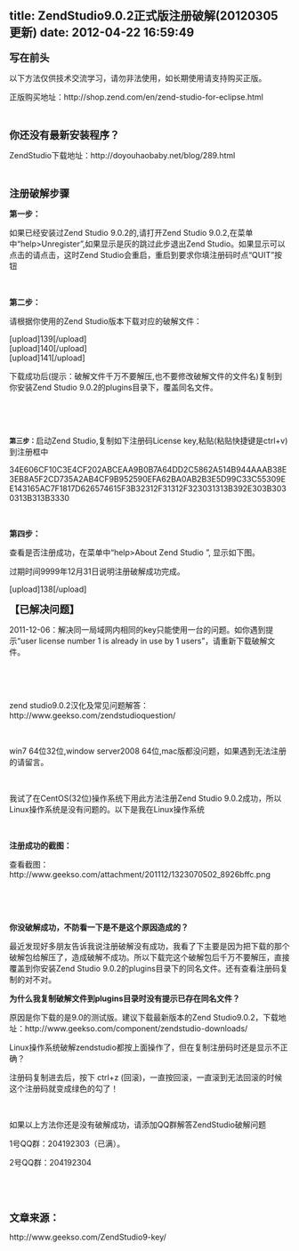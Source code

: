 title: ZendStudio9.0.2正式版注册破解(20120305更新)
date: 2012-04-22 16:59:49
---

<p>
	<span style="font-size:18px;"><strong>写在前头</strong></span> 
</p>
<p>
	以下方法仅供技术交流学习，请勿非法使用，如长期使用请支持购买正版。
</p>
<p>
	正版购买地址：http://shop.zend.com/en/zend-studio-for-eclipse.html
</p>
<p>
	<br />
</p>
<p>
	<span style="font-size:18px;"><strong>你还没有最新安装程序？</strong></span> 
</p>
<p>
	ZendStudio下载地址：http://doyouhaobaby.net/blog/289.html
</p>
<p>
	<br />
</p>
<p>
	<span style="font-size:18px;"><strong>注册破解步骤</strong></span> 
</p>
<p>
	<strong>第一步：</strong> 
</p>
<p>
	如果已经安装过Zend&nbsp;Studio&nbsp;9.0.2的,请打开Zend&nbsp;Studio&nbsp;9.0.2,在菜单中“help&gt;Unregister”,如果显示是灰的跳过此步退出Zend&nbsp;Studio。如果显示可以点击的请点击，这时Zend&nbsp;Studio会重启，重启到要求你填注册码时点“QUIT”按钮
</p>
<p>
	<br />
</p>
<p>
	<strong>第二步：</strong> 
</p>
<p>
	请根据你使用的Zend&nbsp;Studio版本下载对应的破解文件：
</p>
<p>
	[upload]139[/upload]<br />
[upload]140[/upload]<br />
[upload]141[/upload]<br />
</p>
<p>
	下载成功后(提示：破解文件千万不要解压,也不要修改破解文件的文件名)复制到你安装Zend&nbsp;Studio&nbsp;9.0.2的plugins目录下，覆盖同名文件。
</p>
<p>
	<br />
</p>
<p>
	<br />
</p>
<p>
	<span style="font-size:12px;"><strong>第三步：</strong></span>启动Zend&nbsp;Studio,复制如下注册码License&nbsp;key,粘贴(粘贴快捷键是ctrl+v)到注册框中
</p>
<p>
	34E606CF10C3E4CF202ABCEAA9B0B7A64DD2C5862A514B944AAAB38E3EB8A5F2CD735A2AB4CF9B952590EFA62BA0AB2B3E5D99C33C55309EE143165AC7F1817D626574615F3B32312F31312F323031313B392E303B3030313B313B3330
</p>
<p>
	<br />
</p>
<p>
	<strong>第四步：</strong> 
</p>
<p>
	查看是否注册成功，在菜单中“help&gt;About&nbsp;Zend&nbsp;Studio&nbsp;”,&nbsp;显示如下图。
</p>
<p>
	过期时间9999年12月31日说明注册破解成功完成。
</p>
<p>
	[upload]138[/upload]
</p>
<p>
	<span style="font-size:18px;"><strong>【已解决问题】</strong></span> 
</p>
<p>
	2011-12-06：解决同一局域网内相同的key只能使用一台的问题。如你遇到提示“user&nbsp;license&nbsp;number&nbsp;1&nbsp;is&nbsp;already&nbsp;in&nbsp;use&nbsp;by&nbsp;1&nbsp;users”，请重新下载破解文件。
</p>
<p>
	<br />
</p>
<p>
	<br />
</p>
<p>
	zend&nbsp;studio9.0.2汉化及常见问题解答：http://www.geekso.com/zendstudioquestion/
</p>
<p>
	<br />
</p>
<p>
	win7&nbsp;64位32位,window&nbsp;server2008&nbsp;64位,mac版都没问题，如果遇到无法注册的请留言。
</p>
<p>
	<br />
</p>
<p>
	我试了在CentOS(32位)操作系统下用此方法注册Zend&nbsp;Studio&nbsp;9.0.2成功，所以Linux操作系统是没有问题的。以下是我在Linux操作系统
</p>
<p>
	<br />
</p>
<p>
	<strong>注册成功的截图：</strong> 
</p>
<p>
	查看截图：http://www.geekso.com/attachment/201112/1323070502_8926bffc.png
</p>
<p>
	<br />
</p>
<p>
	<br />
</p>
<p>
	<strong>你没破解成功，不防看一下是不是这个原因造成的？</strong> 
</p>
<p>
	最近发现好多朋友告诉我说注册破解没有成功，我看了下主要是因为把下载的那个破解包给解压了，造成破解不成功。所以下载完这个破解包后千万不要解压，直接覆盖到你安装Zend&nbsp;Studio&nbsp;9.0.2的plugins目录下的同名文件。还有查看注册码复制的对不对。
</p>
<p>
	<strong>为什么我复制破解文件到plugins目录时没有提示已存在同名文件？</strong> 
</p>
<p>
	原因是你下载的是9.0的测试版。建议下载最新版本的Zend&nbsp;Studio9.0.2，下载地址：http://www.geekso.com/component/zendstudio-downloads/
</p>
<p>
	Linux操作系统破解zendstudio都按上面操作了，但在复制注册码时还是显示不正确？
</p>
<p>
	注册码复制进去后，按下&nbsp;ctrl+z&nbsp;(回滚)，一直按回滚，一直滚到无法回滚的时候这个注册码就变成绿色的勾了！
</p>
<p>
	<br />
</p>
<p>
	如果以上方法你还是没有破解成功，请添加QQ群解答ZendStudio破解问题
</p>
<p>
	1号QQ群：204192303（已满）。
</p>
<p>
	2号QQ群：204192304
</p>
<p>
	<br />
</p>
<p>
	<br />
</p>
<p>
	<span style="font-size:18px;"><strong>文章来源：</strong></span> 
</p>
<p>
	http://www.geekso.com/ZendStudio9-key/
</p>